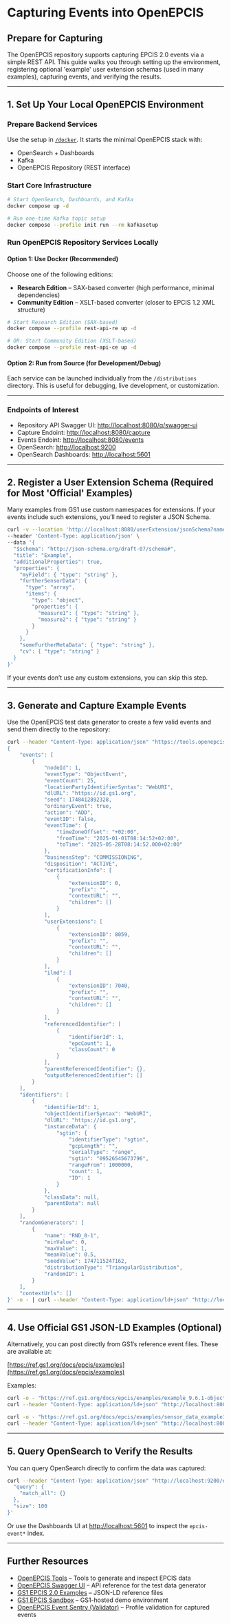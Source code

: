 # Capturing Events into OpenEPCIS

## Prepare for Capturing

The OpenEPCIS repository supports capturing EPCIS 2.0 events via a simple REST API. This guide walks you through setting up the environment, registering optional 'example' user extension schemas (used in many examples), capturing events, and verifying the results.

---

## 1. Set Up Your Local OpenEPCIS Environment

### Prepare Backend Services

Use the setup in [`/docker`](../../docker/README.md). It starts the minimal OpenEPCIS stack with:

* OpenSearch + Dashboards
* Kafka
* OpenEPCIS Repository (REST interface)

### Start Core Infrastructure

```bash
# Start OpenSearch, Dashboards, and Kafka
docker compose up -d

# Run one-time Kafka topic setup
docker compose --profile init run --rm kafkasetup
```

### Run OpenEPCIS Repository Services Locally

#### Option 1: Use Docker (Recommended)

Choose one of the following editions:

* **Research Edition** – SAX-based converter (high performance, minimal dependencies)
* **Community Edition** – XSLT-based converter (closer to EPCIS 1.2 XML structure)

```bash
# Start Research Edition (SAX-based)
docker compose --profile rest-api-re up -d
```

```bash
# OR: Start Community Edition (XSLT-based)
docker compose --profile rest-api-ce up -d
```

#### Option 2: Run from Source (for Development/Debug)

Each service can be launched individually from the `/distributions` directory. This is useful for debugging, live development, or customization.

---

### Endpoints of Interest

* Repository API Swagger UI: [http://localhost:8080/q/swagger-ui](http://localhost:8080/q/swagger-ui)
* Capture Endoint: [http://localhost:8080/capture](http://localhost:8080/capture)
* Events Endoint: [http://localhost:8080/events](http://localhost:8080/events)
* OpenSearch: [http://localhost:9200](http://localhost:9200)
* OpenSearch Dashboards: [http://localhost:5601](http://localhost:5601)

---

## 2. Register a User Extension Schema (Required for Most 'Official' Examples)

Many examples from GS1 use custom namespaces for extensions. If your events include such extensions, you’ll need to register a JSON Schema.

```bash
curl -v --location 'http://localhost:8080/userExtension/jsonSchema?namespace=http%3A%2F%2Fns.example.com%2Fepcis%2F&defaultPrefix=example' \
--header 'Content-Type: application/json' \
--data '{
  "$schema": "http://json-schema.org/draft-07/schema#",
  "title": "Example",
  "additionalProperties": true,
  "properties": {
    "myField": { "type": "string" },
    "furtherSensorData": {
      "type": "array",
      "items": {
        "type": "object",
        "properties": {
          "measure1": { "type": "string" },
          "measure2": { "type": "string" }
        }
      }
    },
    "someFurtherMetaData": { "type": "string" },
    "cv": { "type": "string" }
  }
}'
```

If your events don’t use any custom extensions, you can skip this step.

---

## 3. Generate and Capture Example Events

Use the OpenEPCIS test data generator to create a few valid events and send them directly to the repository:

```bash
curl --header "Content-Type: application/json" "https://tools.openepcis.io/api/generateTestData?pretty=true" -d '
{
    "events": [
        {
            "nodeId": 1,
            "eventType": "ObjectEvent",
            "eventCount": 25,
            "locationPartyIdentifierSyntax": "WebURI",
            "dlURL": "https://id.gs1.org",
            "seed": 1748412892328,
            "ordinaryEvent": true,
            "action": "ADD",
            "eventID": false,
            "eventTime": {
                "timeZoneOffset": "+02:00",
                "fromTime": "2025-01-01T08:14:52+02:00",
                "toTime": "2025-05-28T08:14:52.000+02:00"
            },
            "businessStep": "COMMISSIONING",
            "disposition": "ACTIVE",
            "certificationInfo": [
                {
                    "extensionID": 0,
                    "prefix": "",
                    "contextURL": "",
                    "children": []
                }
            ],
            "userExtensions": [
                {
                    "extensionID": 8059,
                    "prefix": "",
                    "contextURL": "",
                    "children": []
                }
            ],
            "ilmd": [
                {
                    "extensionID": 7040,
                    "prefix": "",
                    "contextURL": "",
                    "children": []
                }
            ],
            "referencedIdentifier": [
                {
                    "identifierId": 1,
                    "epcCount": 1,
                    "classCount": 0
                }
            ],
            "parentReferencedIdentifier": {},
            "outputReferencedIdentifier": []
        }
    ],
    "identifiers": [
        {
            "identifierId": 1,
            "objectIdentifierSyntax": "WebURI",
            "dlURL": "https://id.gs1.org",
            "instanceData": {
                "sgtin": {
                    "identifierType": "sgtin",
                    "gcpLength": "",
                    "serialType": "range",
                    "sgtin": "09526545673796",
                    "rangeFrom": 1000000,
                    "count": 1,
                    "ID": 1
                }
            },
            "classData": null,
            "parentData": null
        }
    ],
    "randomGenerators": [
        {
            "name": "RND_0-1",
            "minValue": 0,
            "maxValue": 1,
            "meanValue": 0.5,
            "seedValue": 1747115247162,
            "distributionType": "TriangularDistribution",
            "randomID": 1
        }
    ],
    "contextUrls": []
}' -o - | curl --header "Content-Type: application/ld+json" "http://localhost:8080/capture" -d @-
```

---

## 4. Use Official GS1 JSON-LD Examples (Optional)

Alternatively, you can post directly from GS1’s reference event files. These are available at:

[https://ref.gs1.org/docs/epcis/examples](https://ref.gs1.org/docs/epcis/examples)

Examples:

```bash
curl -o - "https://ref.gs1.org/docs/epcis/examples/example_9.6.1-object_event.jsonld" | \
curl --header "Content-Type: application/ld+json" "http://localhost:8080/capture" -d @-

curl -o - "https://ref.gs1.org/docs/epcis/examples/sensor_data_example1.jsonld" | \
curl --header "Content-Type: application/ld+json" "http://localhost:8080/capture" -d @-
```

---

## 5. Query OpenSearch to Verify the Results

You can query OpenSearch directly to confirm the data was captured:

```bash
curl --header "Content-Type: application/json" "http://localhost:9200/epcis-event*/_search" -d '{
  "query": {
    "match_all": {}
  },
  "size": 100
}'
```

Or use the Dashboards UI at [http://localhost:5601](http://localhost:5601) to inspect the `epcis-event*` index.

---

## Further Resources

* [OpenEPCIS Tools](https://tools.openepcis.io) – Tools to generate and inspect EPCIS data
* [OpenEPCIS Swagger UI](https://tools.openepcis.io/q/swagger-ui) – API reference for the test data generator
* [GS1 EPCIS 2.0 Examples](https://ref.gs1.org/docs/epcis/examples/) – JSON-LD reference files
* [GS1 EPCIS Sandbox](https://epcis-sandbox.gs1.org/) – GS1-hosted demo environment
* [OpenEPCIS Event Sentry (Validator)](https://github.com/openepcis/openepcis-event-sentry) – Profile validation for captured events
